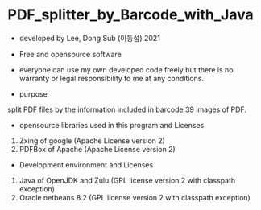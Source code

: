 # PDF_splitter_by_Barcode_with_Java


- developed by Lee, Dong Sub (이동섭) 2021
- Free and opensource software
- everyone can use my own developed code freely but there is no warranty or legal responsibility to me at any conditions.

- purpose

split PDF files by the information included in barcode 39 images of PDF.




- opensource libraries used in this program and Licenses

1. Zxing of google (Apache License version 2)
2. PDFBox of Apache (Apache License version 2)



- Development environment and Licenses

1. Java of OpenJDK and Zulu (GPL license version 2 with classpath exception)
2. Oracle netbeans 8.2 (GPL license version 2 with classpath exception)
